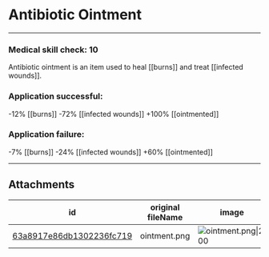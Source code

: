 # Antibiotic Ointment

 

---

### Medical skill check: 10
Antibiotic ointment is an item used to heal [[burns]] and treat [[infected wounds]].

### Application successful:
-12% [[burns]]
-72% [[infected wounds]]
+100% [[ointmented]]

### Application failure:
-7% [[burns]]
-24% [[infected wounds]]
+60% [[ointmented]]

---

## Attachments

id | original fileName | image
---|---|---
[63a8917e86db1302236fc719](63a8917e86db1302236fc719.png) | ointment.png | ![ointment.png\|200](63a8917e86db1302236fc719.png)